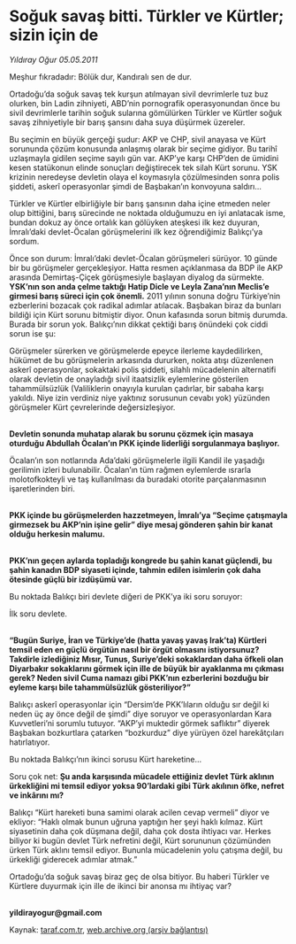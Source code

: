 # Soğuk savaş bitti. Türkler ve Kürtler; sizin için de

*Yıldıray Oğur 05.05.2011*

<div class="yazi"><p>Meşhur fıkradadır: Bölük dur, Kandıralı sen de dur.</p>
<p>Ortadoğu’da soğuk savaş tek kurşun atılmayan sivil devrimlerle tuz buz olurken, bin Ladin zihniyeti, ABD’nin pornografik operasyonundan önce bu sivil devrimlerle tarihin soğuk sularına gömülürken Türkler ve Kürtler soğuk savaş zihniyetiyle bir barış şansını daha suya düşürmek üzereler.</p>
<p>Bu seçimin en büyük gerçeği şudur: AKP ve CHP, sivil anayasa ve Kürt sorununda çözüm konusunda anlaşmış olarak bir seçime gidiyor. Bu tarihî uzlaşmayla gidilen seçime sayılı gün var. AKP’ye karşı CHP’den de ümidini kesen statükonun elinde sonuçları değiştirecek tek silah Kürt sorunu. YSK krizinin neredeyse devletin olaya el koymasıyla çözülmesinden sonra polis şiddeti, askerî operasyonlar şimdi de Başbakan’ın konvoyuna saldırı...</p>
<p>Türkler ve Kürtler elbirliğiyle bir barış şansının daha içine etmeden neler olup bittiğini, barış sürecinde ne noktada olduğumuzu en iyi anlatacak isme, bundan dokuz ay önce ortalık kan gölüyken ateşkesi ilk kez duyuran, İmralı’daki devlet-Öcalan görüşmelerini ilk kez öğrendiğimiz Balıkçı’ya sordum.</p>
<p>Önce son durum: İmralı’daki devlet-Öcalan görüşmeleri sürüyor. 10 günde bir bu görüşmeler gerçekleşiyor. Hatta resmen açıklanmasa da BDP ile AKP arasında Demirtaş-Çiçek görüşmesiyle başlayan diyalog da sürmekte. <b>YSK’nın son anda çelme taktığı Hatip Dicle ve Leyla Zana’nın Meclis’e girmesi barış süreci için çok önemli.</b> 2011 yılının sonuna doğru Türkiye’nin ezberlerini bozacak çok radikal adımlar atılacak. Başbakan biraz da bunları bildiği için Kürt sorunu bitmiştir diyor. Onun kafasında sorun bitmiş durumda. Burada bir sorun yok. Balıkçı’nın dikkat çektiği barış önündeki çok ciddi sorun ise şu:</p>
<p>Görüşmeler sürerken ve görüşmelerde epeyce ilerleme kaydedilirken, hükümet de bu görüşmelerin arkasında dururken, nokta atışı düzenlenen askerî operasyonlar, sokaktaki polis şiddeti, silahlı mücadelenin alternatifi olarak devletin de onayladığı sivil itaatsizlik eylemlerine gösterilen tahammülsüzlük (Valiliklerin onayıyla kurulan çadırlar, bir sabaha karşı yakıldı. Niye izin verdiniz niye yaktınız sorusunun cevabı yok) yüzünden görüşmeler Kürt çevrelerinde değersizleşiyor.</p>
<p><b><br/>Devletin sonunda muhatap alarak bu sorunu çözmek için masaya oturduğu Abdullah Öcalan’ın PKK içinde liderliği sorgulanmaya başlıyor.</b></p>
<p>Öcalan’ın son notlarında Ada’daki görüşmelerle ilgili Kandil ile yaşadığı gerilimin izleri bulunabilir. Öcalan’ın tüm rağmen eylemlerde ısrarla molotofkokteyli ve taş kullanılması da buradaki otorite parçalanmasının işaretlerinden biri.</p>
<p><b><br/>PKK içinde bu görüşmelerden hazzetmeyen, İmralı’ya “Seçime çatışmayla girmezsek bu AKP’nin işine gelir” diye mesaj gönderen şahin bir kanat olduğu herkesin malumu. </b></p>
<p><b><br/>PKK’nın geçen aylarda topladığı kongrede bu şahin kanat güçlendi, bu şahin kanadın BDP siyaseti içinde, tahmin edilen isimlerin çok daha ötesinde güçlü bir izdüşümü var.</b></p>
<p>Bu noktada Balıkçı biri devlete diğeri de PKK’ya iki soru soruyor:</p>
<p>İlk soru devlete. </p>
<p><b><br/>“Bugün Suriye, İran ve Türkiye’de (hatta yavaş yavaş Irak’ta) Kürtleri temsil eden en güçlü örgütün nasıl bir örgüt olmasını istiyorsunuz? Takdirle izlediğiniz Mısır, Tunus, Suriye’deki sokaklardan daha öfkeli olan Diyarbakır sokaklarını görmek için ille de büyük bir ayaklanma mı çıkması gerek? Neden sivil Cuma namazı gibi PKK’nın ezberlerini bozduğu bir eyleme karşı bile tahammülsüzlük gösteriliyor?”</b></p>
<p>Balıkçı askerî operasyonlar için “Dersim’de PKK’lıların olduğu sır değil ki neden üç ay önce değil de şimdi” diye soruyor ve operasyonlardan Kara Kuvvetleri’ni sorumlu tutuyor. “AKP’yi muktedir görmek saflıktır” diyerek Başbakan bozkurtlara çatarken “bozkurduz” diye yürüyen özel harekâtçıları hatırlatıyor.</p>
<p>Bu noktada Balıkçı’nın ikinci sorusu Kürt hareketine...</p>
<p>Soru çok net: <b>Şu anda karşısında mücadele ettiğiniz devlet Türk aklının ürkekliğini mi temsil ediyor yoksa 90’lardaki gibi Türk akılının öfke, nefret ve inkârını mı?</b></p>
<p>Balıkçı “Kürt hareketi buna samimi olarak acilen cevap vermeli” diyor ve ekliyor: “Haklı olmak bunun uğruna yaptığın her şeyi haklı kılmaz. Kürt siyasetinin daha çok düşmana değil, daha çok dosta ihtiyacı var. Herkes biliyor ki bugün devlet Türk nefretini değil, Kürt sorununun çözümünden ürken Türk aklını temsil ediyor. Bununla mücadelenin yolu çatışma değil, bu ürkekliği giderecek adımlar atmak.”</p>
<p>Ortadoğu’da soğuk savaş biraz geç de olsa bitiyor. Bu haberi Türkler ve Kürtlere duyurmak için ille de ikinci bir anonsa mı ihtiyaç var? </p>
<p><b><br/>yildirayogur@gmail.com</b></p>
</div>

Kaynak: [taraf.com.tr](http://www.taraf.com.tr/yildiray-ogur/makale-soguk-savas-bitti-turkler-ve-kurtler-sizin-icin.htm), [web.archive.org (arşiv bağlantısı)](http://web.archive.org/web/20130709191435/http://www.taraf.com.tr/yildiray-ogur/makale-soguk-savas-bitti-turkler-ve-kurtler-sizin-icin.htm)
